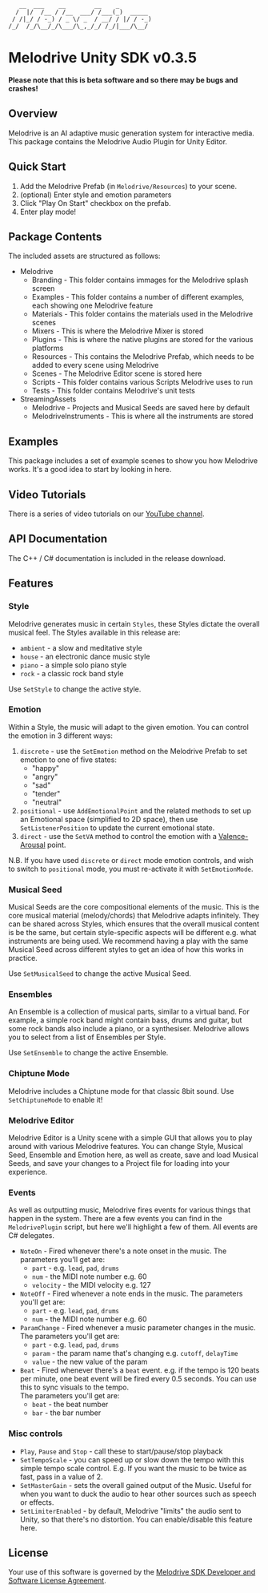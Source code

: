        __  ___    __        __    _
      /  |/  /__ / /__  ___/ /___(_)  _____
     / /|_/ / -_) / _ \/ _  / __/ / |/ / -_)
    /_/  /_/\__/_/\___/\_,_/_/ /_/|___/\__/


# Melodrive Unity SDK v0.3.5

**Please note that this is beta software and so there may be bugs and crashes!**

## Overview

Melodrive is an AI adaptive music generation system for interactive media.
This package contains the Melodrive Audio Plugin for Unity Editor.

## Quick Start

1) Add the Melodrive Prefab (in `Melodrive/Resources`) to your scene.
2) (optional) Enter style and emotion parameters
3) Click "Play On Start" checkbox on the prefab.
4) Enter play mode!

## Package Contents

The included assets are structured as follows:
- Melodrive
    - Branding - This folder contains immages for the Melodrive splash screen
    - Examples - This folder contains a number of different examples, each showing one Melodrive feature
    - Materials - This folder contains the materials used in the Melodrive scenes
    - Mixers - This is where the Melodrive Mixer is stored
    - Plugins - This is where the native plugins are stored for the various platforms
    - Resources - This contains the Melodrive Prefab, which needs to be added to every scene using Melodrive
    - Scenes - The Melodrive Editor scene is stored here
    - Scripts - This folder contains various Scripts Melodrive uses to run
    - Tests - This folder contains Melodrive's unit tests
- StreamingAssets
    - Melodrive - Projects and Musical Seeds are saved here by default
    - MelodriveInstruments - This is where all the instruments are stored

## Examples

This package includes a set of example scenes to show you how Melodrive works.
It's a good idea to start by looking in here.

## Video Tutorials

There is a series of video tutorials on our [YouTube channel](https://www.youtube.com/watch?v=fQeoPf9ivL4&list=PLyOZFq1fEfUFfFWn0fSsp5Ev73ahUGJqC).

## API Documentation

The C++ / C# documentation is included in the release download.
    
## Features

### Style
Melodrive generates music in certain `Styles`, these Styles dictate the overall musical feel.
The Styles available in this release are:
- `ambient` - a slow and meditative style
- `house` - an electronic dance music style
- `piano` - a simple solo piano style
- `rock` - a classic rock band style

Use `SetStyle` to change the active style.

### Emotion
Within a Style, the music will adapt to the given emotion.
You can control the emotion in 3 different ways:

1) `discrete` - use the `SetEmotion` method on the Melodrive Prefab to set emotion to one of five states:
    - "happy"
    - "angry"
    - "sad"
    - "tender"
    - "neutral"
2) `positional` - use `AddEmotionalPoint` and the related methods to set up an Emotional space (simplified to 2D space), then use `SetListenerPosition` to update the current emotional state.
3) `direct` - use the `SetVA` method to control the emotion with a [Valence-Arousal](https://www.researchgate.net/profile/Lung-Hao_Lee/publication/304124018/figure/fig1/AS:374864755085312@1466386130906/Two-dimensional-valence-arousal-space.png) point.

N.B. If you have used `discrete` or `direct` mode emotion controls, and wish to switch to `positional` mode, you must re-activate it with `SetEmotionMode`. 

### Musical Seed

Musical Seeds are the core compositional elements of the music.
This is the core musical material (melody/chords) that Melodrive adapts infinitely.
They can be shared across Styles, which ensures that the overall musical content is be the same, but certain style-specific aspects will be different e.g. what instruments are being used.
We recommend having a play with the same Musical Seed across different styles to get an idea of how this works in practice.

Use `SetMusicalSeed` to change the active Musical Seed.

### Ensembles

An Ensemble is a collection of musical parts, similar to a virtual band.
For example, a simple rock band might contain bass, drums and guitar, but some rock bands also include a piano, or a synthesiser.
Melodrive allows you to select from a list of Ensembles per Style.

Use `SetEnsemble` to change the active Ensemble.

### Chiptune Mode

Melodrive includes a Chiptune mode for that classic 8bit sound.
Use `SetChiptuneMode` to enable it!

### Melodrive Editor

Melodrive Editor is a Unity scene with a simple GUI that allows you to play around with various Melodrive features.
You can change Style, Musical Seed, Ensemble and Emotion here, as well as create, save and load Musical Seeds, and save your changes to a Project file for loading into your experience.

### Events

As well as outputting music, Melodrive fires events for various things that happen in the system.
There are a few events you can find in the `MelodrivePlugin` script, but here we'll highlight a few of them.
All events are C# delegates.

- `NoteOn` - Fired whenever there's a note onset in the music.
The parameters you'll get are:
    - `part` - e.g. `lead`, `pad`, `drums`
    - `num` - the MIDI note number e.g. 60
    - `velocity` - the MIDI velocity e.g. 127
- `NoteOff` - Fired whenever a note ends in the music.
 The parameters you'll get are:
    - `part` - e.g. `lead`, `pad`, `drums`
    - `num` - the MIDI note number e.g. 60
- `ParamChange` - Fired whenever a music parameter changes in the music.
The parameters you'll get are:
    - `part` - e.g. `lead`, `pad`, `drums`
    - `param` - the param name that's changing e.g. `cutoff`, `delayTime`
    - `value` - the new value of the param
- `Beat` - Fired whenever there's a `beat` event. e.g. if the tempo is 120 beats per minute, one beat event will be fired every 0.5 seconds.
You can use this to sync visuals to the tempo.  
The parameters you'll get are:
    - `beat` - the beat number
    - `bar` - the bar number

### Misc controls

- `Play`, `Pause` and `Stop` - call these to start/pause/stop playback
- `SetTempoScale` - you can speed up or slow down the tempo with this simple tempo scale control.
E.g. If you want the music to be twice as fast, pass in a value of 2.
- `SetMasterGain` - sets the overall gained output of the Music. Useful for when you want to duck the audio to hear other sources such as speech or effects.
- `SetLimiterEnabled` - by default, Melodrive "limits" the audio sent to Unity, so that there's no distortion. You can enable/disable this feature here.

## License

Your use of this software is governed by the [Melodrive SDK Developer and Software License Agreement](http://melodrive.com/SDKDeveloperAgreement.html).
